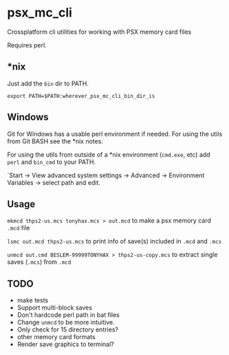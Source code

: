 # psx_mc_cli
Crossplatform cli utilities for working with PSX memory card files

Requires perl.

## *nix

Just add the `bin` dir to PATH.

`export PATH=$PATH:wherever_psx_mc_cli_bin_dir_is`

## Windows

Git for Windows has a usable perl environment if needed. For using the utils from Git BASH see the *nix notes.

For using the utils from outside of a *nix environment (`cmd.exe`, etc) add `perl` and `bin_cmd` to your PATH.

`Start -> View advanced system settings -> Advanced -> Environment Variables -> select path and edit.

## Usage

`mkmcd thps2-us.mcs tonyhax.mcs > out.mcd` to make a psx memory card `.mcd` file

`lsmc out.mcd thps2-us.mcs` to print info of save(s) included in `.mcd` and `.mcs`

`unmcd out.cmd BESLEM-99999TONYHAX > thps2-us-copy.mcs` to extract single saves (`.mcs`) from `.mcd`

## TODO
- make tests
- Support multi-block saves
- Don't hardcode perl path in bat files
- Change `unmcd` to be more intuitive.
- Only check for 15 directory entries?
- other memory card formats
- Render save graphics to terminal?